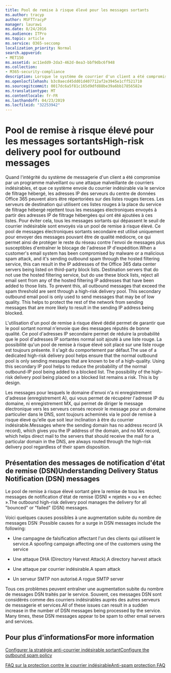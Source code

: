 ```yaml
---
title: Pool de remise à risque élevé pour les messages sortants
ms.author: tracyp
author: MSFTTracyP
manager: laurawi
ms.date: 8/24/2016
ms.audience: ITPro
ms.topic: article
ms.service: O365-seccomp
localization_priority: Normal
search.appverid:
- MET150
ms.assetid: ac11edd9-2da3-462d-8ea3-bbf9dbc6f948
ms.collection:
- M365-security-compliance
description: Lorsque le système de courrier d'un client a été compromis par un programme malveillant ou une attaque de courrier indésirable malveillant, et qu'il envoie du courrier indésirable sortant via le service de filtrage hébergé, les adresses IP des serveurs du centre de données Office 365 sont peut-être référencées dans un bloc tiers. établit.
ms.openlocfilehash: b3c0aecd45dd01d407712af2e3945e1cff521710
ms.sourcegitcommit: 0017dc6a5f81c165d9dfd88be39a6bb17856582e
ms.translationtype: MT
ms.contentlocale: fr-FR
ms.lasthandoff: 04/23/2019
ms.locfileid: "32253942"
---
```

# <a name="high-risk-delivery-pool-for-outbound-messages"></a><span data-ttu-id="0d257-103">Pool de remise à risque élevé pour les messages sortants</span><span class="sxs-lookup"><span data-stu-id="0d257-103">High-risk delivery pool for outbound messages</span></span>

<span data-ttu-id="0d257-p101">Quand l'intégrité du système de messagerie d'un client a été compromise par un programme malveillant ou une attaque malveillante de courriers indésirables, et que ce système envoie du courrier indésirable via le service de filtrage hébergé, les adresses IP des serveurs du centre de données Office 365 peuvent alors être répertoriées sur des listes rouges tierces. Les serveurs de destination qui utilisent ces listes rouges à la place du service de filtrage hébergé rejettent tous les messages électroniques envoyés à partir des adresses IP de filtrage hébergées qui ont été ajoutées à ces listes. Pour éviter cela, tous les messages sortants qui dépassent le seuil de courrier indésirable sont envoyés via un pool de remise à risque élevé. Ce pool de messages électroniques sortants secondaire est utilisé uniquement pour envoyer des messages pouvant être de qualité médiocre, ce qui permet ainsi de protéger le reste du réseau contre l'envoi de messages plus susceptibles d'entraîner le blocage de l'adresse IP d'expédition.</span><span class="sxs-lookup"><span data-stu-id="0d257-p101">When a customer's email system has been compromised by malware or a malicious spam attack, and it's sending outbound spam through the hosted filtering service, this can result in the IP addresses of the Office 365 data center servers being listed on third-party block lists. Destination servers that do not use the hosted filtering service, but do use these block lists, reject all email sent from any of the hosted filtering IP addresses that have been added to those lists. To prevent this, all outbound messages that exceed the spam threshold are sent through a high-risk delivery pool. This secondary outbound email pool is only used to send messages that may be of low quality. This helps to protect the rest of the network from sending messages that are more likely to result in the sending IP address being blocked.</span></span>
  
<span data-ttu-id="0d257-p102">L'utilisation d'un pool de remise à risque élevé dédié permet de garantir que le pool sortant normal n'envoie que des messages réputés de bonne qualité. Ce pool d'adresses IP secondaire permet de réduire la probabilité que le pool d'adresses IP sortantes normal soit ajouté à une liste rouge. La possibilité qu'un pool de remise à risque élevé soit placé sur une liste rouge est toujours présente. Il s'agit du comportement par défaut.</span><span class="sxs-lookup"><span data-stu-id="0d257-p102">The use of a dedicated high-risk delivery pool helps ensure that the normal outbound pool is only sending messages that are known to be of a high-quality. Using this secondary IP pool helps to reduce the probability of the normal outbound-IP pool being added to a blocked list. The possibility of the high-risk delivery pool being placed on a blocked list remains a risk. This is by design.</span></span>
  
<span data-ttu-id="0d257-113">Les messages pour lesquels le domaine d'envoi n'a ni enregistrement d'adresse (enregistrement A), qui vous permet de récupérer l'adresse IP du domaine, ni enregistrement MX, qui permet de diriger le message électronique vers les serveurs censés recevoir le message pour un domaine particulier dans le DNS, sont toujours acheminés via le pool de remise à risque élevé qu'elle que soit leur inclination à être du courrier indésirable.</span><span class="sxs-lookup"><span data-stu-id="0d257-113">Messages where the sending domain has no address record (A record), which gives you the IP address of the domain, and no MX record, which helps direct mail to the servers that should receive the mail for a particular domain in the DNS, are always routed through the high-risk delivery pool regardless of their spam disposition.</span></span>
  
## <a name="understanding-delivery-status-notification-dsn-messages"></a><span data-ttu-id="0d257-114">Présentation des messages de notification d'état de remise (DSN)</span><span class="sxs-lookup"><span data-stu-id="0d257-114">Understanding Delivery Status Notification (DSN) messages</span></span>

<span data-ttu-id="0d257-115">Le pool de remise à risque élevé sortant gère la remise de tous les messages de notification d'état de remise (DSN) « rejetés » ou « en échec ».</span><span class="sxs-lookup"><span data-stu-id="0d257-115">The outbound high-risk delivery pool manages the delivery for all "bounced" or "failed" (DSN) messages.</span></span>
  
<span data-ttu-id="0d257-116">Voici quelques causes possibles à une augmentation subite du nombre de messages DSN :</span><span class="sxs-lookup"><span data-stu-id="0d257-116">Possible causes for a surge in DSN messages include the following:</span></span>
  
- <span data-ttu-id="0d257-117">Une campagne de falsification affectant l'un des clients qui utilisent le service.</span><span class="sxs-lookup"><span data-stu-id="0d257-117">A spoofing campaign affecting one of the customers using the service</span></span>
    
- <span data-ttu-id="0d257-118">Une attaque DHA (Directory Harvest Attack).</span><span class="sxs-lookup"><span data-stu-id="0d257-118">A directory harvest attack</span></span>
    
- <span data-ttu-id="0d257-119">Une attaque par courrier indésirable.</span><span class="sxs-lookup"><span data-stu-id="0d257-119">A spam attack</span></span>
    
- <span data-ttu-id="0d257-120">Un serveur SMTP non autorisé.</span><span class="sxs-lookup"><span data-stu-id="0d257-120">A rogue SMTP server</span></span>
    
<span data-ttu-id="0d257-p103">Tous ces problèmes peuvent entraîner une augmentation subite du nombre de messages DSN traités par le service. Souvent, ces messages DSN sont considérés comme des courriers indésirables auprès des autres serveurs de messagerie et services.</span><span class="sxs-lookup"><span data-stu-id="0d257-p103">All of these issues can result in a sudden increase in the number of DSN messages being processed by the service. Many times, these DSN messages appear to be spam to other email servers and services.</span></span>
  
## <a name="for-more-information"></a><span data-ttu-id="0d257-123">Pour plus d'informations</span><span class="sxs-lookup"><span data-stu-id="0d257-123">For more information</span></span>

[<span data-ttu-id="0d257-124">Configurer la stratégie anti-courrier indésirable sortant</span><span class="sxs-lookup"><span data-stu-id="0d257-124">Configure the outbound spam policy</span></span>](configure-the-outbound-spam-policy.md)
  
[<span data-ttu-id="0d257-125">FAQ sur la protection contre le courrier indésirable</span><span class="sxs-lookup"><span data-stu-id="0d257-125">Anti-spam protection FAQ</span></span>](anti-spam-protection-faq.md)
  

